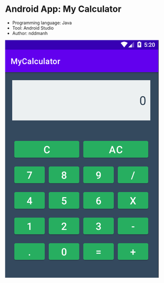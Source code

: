 # Android App: My Calculator

- Programming language: Java
- Tool: Android Studio
- Author: nddmanh

<img src="./myCalculator.png">